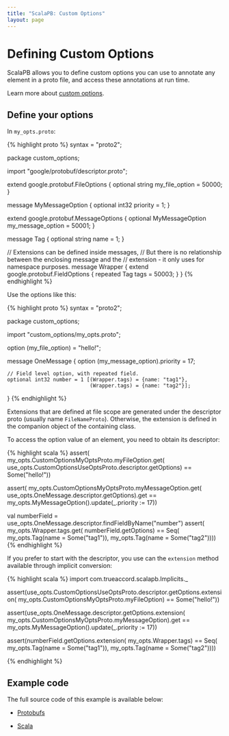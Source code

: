 ```yaml
---
title: "ScalaPB: Custom Options"
layout: page
---
```


# Defining Custom Options

ScalaPB allows you to define custom options you can use to annotate any
element in a proto file, and access these annotations at run time.

Learn more about [custom options](https://developers.google.com/protocol-buffers/docs/proto#customoptions).


## Define your options

In `my_opts.proto`:

{% highlight proto %}
syntax = "proto2";

package custom_options;

import "google/protobuf/descriptor.proto";

extend google.protobuf.FileOptions {
  optional string my_file_option = 50000;
}

message MyMessageOption {
  optional int32 priority = 1;
}

extend google.protobuf.MessageOptions {
  optional MyMessageOption my_message_option = 50001;
}

message Tag {
  optional string name = 1;
}

// Extensions can be defined inside messages,
// But there is no relationship between the enclosing message and the
// extension - it only uses for namespace purposes.
message Wrapper {
  extend google.protobuf.FieldOptions {
    repeated Tag tags = 50003;
  }
}
{% endhighlight %}

Use the options like this:

{% highlight proto %}
syntax = "proto2";

package custom_options;

import "custom_options/my_opts.proto";

option (my_file_option) = "hello!";

message OneMessage {
    option (my_message_option).priority = 17;

    // Field level option, with repeated field.
    optional int32 number = 1 [(Wrapper.tags) = {name: "tag1"},
                               (Wrapper.tags) = {name: "tag2"}];
}
{% endhighlight %}

Extensions that are defined at file scope are generated under the descriptor
proto (usually name `FileNameProto`). Otherwise, the extension is defined in
the companion object of the containing class.

To access the option value of an element, you need to obtain its descriptor:

{% highlight scala %}
assert(
  my_opts.CustomOptionsMyOptsProto.myFileOption.get(
    use_opts.CustomOptionsUseOptsProto.descriptor.getOptions) == Some("hello!"))

assert(
  my_opts.CustomOptionsMyOptsProto.myMessageOption.get(
    use_opts.OneMessage.descriptor.getOptions).get ==
      my_opts.MyMessageOption().update(_.priority := 17))

val numberField = use_opts.OneMessage.descriptor.findFieldByName("number")
assert(
  my_opts.Wrapper.tags.get(
    numberField.getOptions) == Seq(
      my_opts.Tag(name = Some("tag1")),
      my_opts.Tag(name = Some("tag2"))))
{% endhighlight %}

If you prefer to start with the descriptor, you use can the `extension`
method available through implicit conversion:

{% highlight scala %}
import com.trueaccord.scalapb.Implicits._

assert(use_opts.CustomOptionsUseOptsProto.descriptor.getOptions.extension(
  my_opts.CustomOptionsMyOptsProto.myFileOption) == Some("hello!"))

assert(use_opts.OneMessage.descriptor.getOptions.extension(
  my_opts.CustomOptionsMyOptsProto.myMessageOption).get ==
      my_opts.MyMessageOption().update(_.priority := 17))

assert(numberField.getOptions.extension(
  my_opts.Wrapper.tags) == Seq(
      my_opts.Tag(name = Some("tag1")),
      my_opts.Tag(name = Some("tag2"))))

{% endhighlight %}

## Example code

The full source code of this example is available below:

- [Protobufs](https://github.com/trueaccord/ScalaPB/tree/master/examples/src/main/protobuf/custom_options)

- [Scala](https://github.com/trueaccord/ScalaPB/tree/master/examples/src/main/scala/custom_options)

